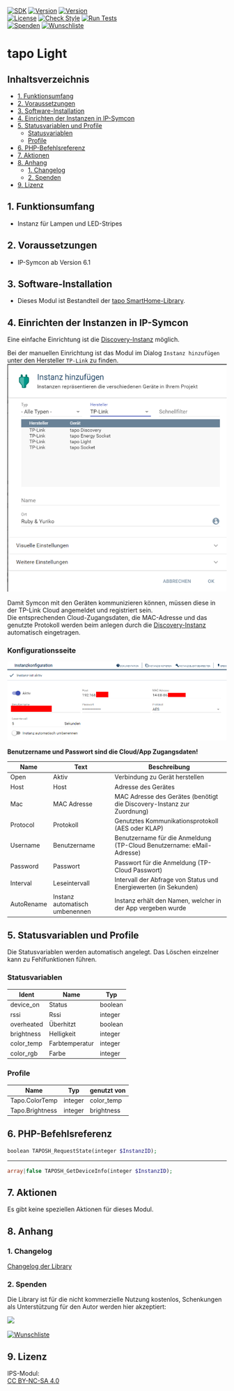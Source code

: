 [![SDK](https://img.shields.io/badge/Symcon-PHPModul-red.svg)](https://www.symcon.de/service/dokumentation/entwicklerbereich/sdk-tools/sdk-php/)
[![Version](https://img.shields.io/badge/Modul%20Version-1.60-blue.svg)](https://community.symcon.de/t/modul-tp-link-tapo-smarthome/131865)
[![Version](https://img.shields.io/badge/Symcon%20Version-6.1%20%3E-green.svg)](https://www.symcon.de/service/dokumentation/installation/migrationen/v60-v61-q1-2022/)  
[![License](https://img.shields.io/badge/License-CC%20BY--NC--SA%204.0-green.svg)](https://creativecommons.org/licenses/by-nc-sa/4.0/)
[![Check Style](https://github.com/Nall-chan/SSHClient/workflows/Check%20Style/badge.svg)](https://github.com/Nall-chan/tapo-SmartHome/actions)
[![Run Tests](https://github.com/Nall-chan/SSHClient/workflows/Run%20Tests/badge.svg)](https://github.com/Nall-chan/tapo-SmartHome/actions)  
[![Spenden](https://www.paypalobjects.com/de_DE/DE/i/btn/btn_donate_SM.gif)](#2-spenden)
[![Wunschliste](https://img.shields.io/badge/Wunschliste-Amazon-ff69fb.svg)](#2-spenden)  
# tapo Light  <!-- omit in toc -->

## Inhaltsverzeichnis <!-- omit in toc -->

- [1. Funktionsumfang](#1-funktionsumfang)
- [2. Voraussetzungen](#2-voraussetzungen)
- [3. Software-Installation](#3-software-installation)
- [4. Einrichten der Instanzen in IP-Symcon](#4-einrichten-der-instanzen-in-ip-symcon)
- [5. Statusvariablen und Profile](#5-statusvariablen-und-profile)
  - [Statusvariablen](#statusvariablen)
  - [Profile](#profile)
- [6. PHP-Befehlsreferenz](#6-php-befehlsreferenz)
- [7. Aktionen](#7-aktionen)
- [8. Anhang](#8-anhang)
  - [1. Changelog](#1-changelog)
  - [2. Spenden](#2-spenden)
- [9. Lizenz](#9-lizenz)


## 1. Funktionsumfang

 - Instanz für Lampen und LED-Stripes  
 
## 2. Voraussetzungen

- IP-Symcon ab Version 6.1 

## 3. Software-Installation

* Dieses Modul ist Bestandteil der [tapo SmartHome-Library](../README.md#3-software-installation).  
  
## 4. Einrichten der Instanzen in IP-Symcon

Eine einfache Einrichtung ist die [Discovery-Instanz](../Tapo%20Discovery/README.md) möglich.  

Bei der manuellen Einrichtung ist das Modul im Dialog `Instanz hinzufügen` unter den Hersteller `TP-Link` zu finden.  
![Instanz hinzufügen](../imgs/module.png)  

Damit Symcon mit den Geräten kommunizieren können, müssen diese in der TP-Link Cloud angemeldet und registriert sein.  
Die entsprechenden Cloud-Zugangsdaten, die MAC-Adresse und das genutzte Protokoll werden beim anlegen durch die [Discovery-Instanz](../Tapo%20Discovery/README.md) automatisch eingetragen.

 ### Konfigurationsseite <!-- omit in toc -->

![Config](../imgs/conf_device.png)  

**Benutzername und Passwort sind die Cloud/App Zugangsdaten!**  

| Name       | Text                           | Beschreibung                                                           |
| ---------- | ------------------------------ | ---------------------------------------------------------------------- |
| Open       | Aktiv                          | Verbindung zu Gerät herstellen                                         |
| Host       | Host                           | Adresse des Gerätes                                                    |
| Mac        | MAC Adresse                    | MAC Adresse des Gerätes (benötigt die Discovery-Instanz zur Zuordnung) |
| Protocol   | Protokoll                      | Genutztes Kommunikationsprotokoll (AES oder KLAP)                      |
| Username   | Benutzername                   | Benutzername für die Anmeldung (TP-Cloud Benutzername: eMail-Adresse)  |
| Password   | Passwort                       | Passwort für die Anmeldung (TP-Cloud Passwort)                         |
| Interval   | Leseintervall                  | Intervall der Abfrage von Status und Energiewerten (in Sekunden)       |
| AutoRename | Instanz automatisch umbenennen | Instanz erhält den Namen, welcher in der App vergeben wurde            |

## 5. Statusvariablen und Profile

Die Statusvariablen werden automatisch angelegt. Das Löschen einzelner kann zu Fehlfunktionen führen.

### Statusvariablen
| Ident      | Name           | Typ     |
| ---------- | -------------- | ------- |
| device_on  | Status         | boolean |
| rssi       | Rssi           | integer |
| overheated | Überhitzt      | boolean |
| brightness | Helligkeit     | integer |
| color_temp | Farbtemperatur | integer |
| color_rgb  | Farbe          | integer |


### Profile
| Name            | Typ     | genutzt von |
| --------------- | ------- | ----------- |
| Tapo.ColorTemp  | integer | color_temp  |
| Tapo.Brightness | integer | brightness  |

## 6. PHP-Befehlsreferenz

``` php
boolean TAPOSH_RequestState(integer $InstanzID);
```
---  
``` php
array|false TAPOSH_GetDeviceInfo(integer $InstanzID);
```

## 7. Aktionen

Es gibt keine speziellen Aktionen für dieses Modul.  

## 8. Anhang

### 1. Changelog

[Changelog der Library](../README.md#1-changelog)

### 2. Spenden

  Die Library ist für die nicht kommerzielle Nutzung kostenlos, Schenkungen als Unterstützung für den Autor werden hier akzeptiert:  

<a href="https://www.paypal.com/donate?hosted_button_id=G2SLW2MEMQZH2" target="_blank"><img src="https://www.paypalobjects.com/de_DE/DE/i/btn/btn_donate_LG.gif" border="0" /></a>

[![Wunschliste](https://img.shields.io/badge/Wunschliste-Amazon-ff69fb.svg)](https://www.amazon.de/hz/wishlist/ls/YU4AI9AQT9F?ref_=wl_share) 


## 9. Lizenz

  IPS-Modul:  
  [CC BY-NC-SA 4.0](https://creativecommons.org/licenses/by-nc-sa/4.0/)  
  